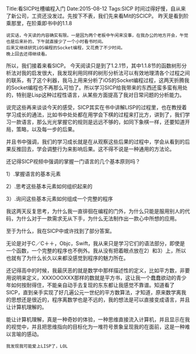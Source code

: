 Title:看SICP吐槽编程入门
Date:2015-08-12
Tags:SICP
时间过得好慢，自从来了新公司，工资还没发过。先按下不表，我们先来看Mit的SCICP。
昨天是看到阶乘那里，在阶乘即书中的1.1.8
	
	说实话，今天读的内容确实有限。一是因为两个老板中午闲来没事，在我办公的地方开会，午觉也是后来补的，下午就直接少了一个小时看书时间。
	后来又继续研究iOS编程的Socket编程，又花费了不少时间。
	晚上回去还得继续看。
所以，我们接着来看SICP。
今天阅读只是到了1.2.1节，其中1.1.8节的函数树形分析法对我的启发很大，我发现利用同样的树形分析法可以有效地理清各个过程之间的联系，有了这个利器，我马上用来分析了iOS的Socket编程过程，这两天折腾我的Socket编程也不再那么可怕了。所以学习SICP给我带来的东西还蛮多蛮有用处的，特别是Lisp这种过程性语言，从某些方面提高了我对日常问题的分析能力。

说完这些再来谈谈今天的感受，SICP其实在书中讲解LISP的过程里，也在教授着学习成长的通法，比如书中处处都在用学会下棋的过程来打比方，讲到了，我们学习一款语言，那么光光掌握它的规则是远远不够的，如同下象棋一样，还要知道开局，策略，以及每一步的后果。

并且书中强调，我们的学习成长就是在从观察这些后果的过程中，学会从看到的后果反推回去，学会调整行为来影响后果。这不得不说是一种通用的方法论。

还记得SICP视频中强调的掌握一门语言的几个基本原则吗？

1）.掌握语言的基本元素

2）.思考这些基本元素如何组织起来的

3）.询问这些基本元素如何组成一个完整的程序

我这两天反复思考，为什么我一直徘徊在编程的门外，为什么只能是服用别人的代码，为什么对于一款需求无从下手，为什么无法制作出一款心中所想的应用。

至于为什么，我在SICP中或许找到了部分答案。

无论是对于C／C＋＋，Objc，Swift，我从来只是学习它们的语法部分，即使是一个函数，一个完整的程序也不例外。我从没有把着眼点放在2）和3）上，所以也就有了为什么长久以来都没感觉到程序的魅力所在。

还记得高中的时候，我最厌恶的就是数学中那样描述性的定义，比如平方数，非要用说明来定义，XXXOOOXXX那样的数就是平方书，这让我一个蠢蠢欲动的青少年如何按耐得住，不能亲自动手去复现的东东都让我感觉不靠谱。知道看了SICP，直到亲手实现了好几遍公元一世纪的平方数算法，才知道，原来数学离我的思想还是很近的，程序离数学也是不远的，我的想法是可以直接变成语言，并且让计算机理解的。

能让计算机理解，真是一种奇妙的体验，一种思维直接流入计算机，并且显示在我的视觉中，并且把思维指向的目标化为一堆符号景象呈现我的在面前，这是一种难以言喻的感动。
	
	我发现我可能爱上LISP了，LOL
	

	